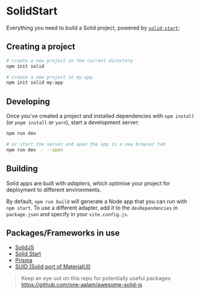 # SolidStart

Everything you need to build a Solid project, powered by [`solid-start`](https://start.solidjs.com);

## Creating a project

```bash
# create a new project in the current directory
npm init solid

# create a new project in my-app
npm init solid my-app
```

## Developing

Once you've created a project and installed dependencies with `npm install` (or `pnpm install` or `yarn`), start a development server:

```bash
npm run dev

# or start the server and open the app in a new browser tab
npm run dev -- --open
```

## Building

Solid apps are built with _adapters_, which optimise your project for deployment to different environments.

By default, `npm run build` will generate a Node app that you can run with `npm start`. To use a different adapter, add it to the `devDependencies` in `package.json` and specify in your `vite.config.js`.

## Packages/Frameworks in use

- [SolidJS](https://www.solidjs.com/docs/latest/api)
- [Solid Start](https://start.solidjs.com/getting-started/what-is-solidstart)
- [Prisma](https://www.prisma.io/)
- [SUID (Solid port of MaterialUI)](https://suid.io/)

> Keep an eye out on this repo for potentially useful packages <https://github.com/one-aalam/awesome-solid-js>
